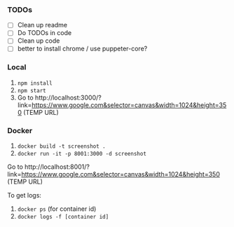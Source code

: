 ### TODOs
- [ ] Clean up readme
- [ ] Do TODOs in code
- [ ] Clean up code
- [ ] better to install chrome / use puppeter-core?

### Local
1. `npm install`
2. `npm start`
3. Go to http://localhost:3000/?link=https://www.google.com&selector=canvas&width=1024&height=350 (TEMP URL)


### Docker
1. `docker build -t screenshot .`
2. `docker run -it -p 8001:3000 -d screenshot`

Go to http://localhost:8001/?link=https://www.google.com&selector=canvas&width=1024&height=350 (TEMP URL)

To get logs:
1. `docker ps` (for container id)
2. `docker logs -f [container id]`